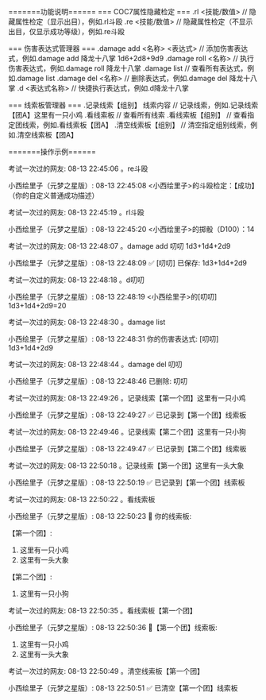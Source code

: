=======功能说明======
=== COC7属性隐藏检定 ===
.rl <技能/数值>      // 隐藏属性检定（显示出目），例如.rl斗殴
.re <技能/数值>  // 隐藏属性检定（不显示出目，仅显示成功等级），例如.re斗殴

=== 伤害表达式管理器 ===
.damage add <名称> <表达式>  // 添加伤害表达式，例如.damage add 降龙十八掌 1d6+2d8+9d9
.damage roll <名称>         // 执行伤害表达式，例如.damage roll 降龙十八掌
.damage list               // 查看所有表达式，例如.damage list
.damage del <名称>         // 删除表达式，例如.damage del 降龙十八掌
.d <表达式名称>             // 快捷执行表达式，例如.d降龙十八掌

=== 线索板管理器 ===
.记录线索【组别】 线索内容     // 记录线索，例如.记录线索【团A】这里有一只小鸡
.看线索板                    // 查看所有线索
.看线索板【组别】            // 查看指定团线索，例如.看线索板【团A】
.清空线索板【组别】          // 清空指定组别线索，例如.清空线索板【团A】

=======操作示例======

考试一次过的网友: 08-13 22:45:06
。re斗殴

小西绘里子（元梦之星版）: 08-13 22:45:08
<小西绘里子>的斗殴检定：【成功】
（你的自定义普通成功描述）

考试一次过的网友: 08-13 22:45:19
。rl斗殴

小西绘里子（元梦之星版）: 08-13 22:45:20
<小西绘里子>的掷骰（D100）：14

考试一次过的网友: 08-13 22:48:07
。damage add 叨叨 1d3+1d4+2d9

小西绘里子（元梦之星版）: 08-13 22:48:09
✅ [叨叨] 已保存: 1d3+1d4+2d9

考试一次过的网友: 08-13 22:48:18
。d叨叨

小西绘里子（元梦之星版）: 08-13 22:48:19
<小西绘里子>的[叨叨] 1d3+1d4+2d9=20

考试一次过的网友: 08-13 22:48:30
。damage list

小西绘里子（元梦之星版）: 08-13 22:48:31
你的伤害表达式:
[叨叨] 1d3+1d4+2d9

考试一次过的网友: 08-13 22:48:44
。damage del 叨叨

小西绘里子（元梦之星版）: 08-13 22:48:46
已删除: 叨叨

考试一次过的网友: 08-13 22:49:26
。记录线索【第一个团】这里有一只小鸡

小西绘里子（元梦之星版）: 08-13 22:49:27
✅ 已记录到【第一个团】线索板

考试一次过的网友: 08-13 22:49:46
。记录线索【第二个团】这里有一只小狗

小西绘里子（元梦之星版）: 08-13 22:49:47
✅ 已记录到【第二个团】线索板

考试一次过的网友: 08-13 22:50:18
。记录线索【第一个团】这里有一头大象

小西绘里子（元梦之星版）: 08-13 22:50:19
✅ 已记录到【第一个团】线索板

考试一次过的网友: 08-13 22:50:22
。看线索板

小西绘里子（元梦之星版）: 08-13 22:50:23
📜 你的线索板:

【第一个团】:
  1. 这里有一只小鸡
  2. 这里有一头大象

【第二个团】:
  1. 这里有一只小狗

考试一次过的网友: 08-13 22:50:35
。看线索板【第一个团】

小西绘里子（元梦之星版）: 08-13 22:50:36
📜【第一个团】线索板:
1. 这里有一只小鸡
2. 这里有一头大象

考试一次过的网友: 08-13 22:50:49
。清空线索板【第一个团】

小西绘里子（元梦之星版）: 08-13 22:50:51
✅ 已清空【第一个团】线索板

